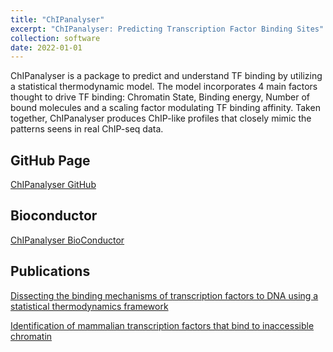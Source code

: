 ```yaml
---
title: "ChIPanalyser"
excerpt: "ChIPanalyser: Predicting Transcription Factor Binding Sites"
collection: software
date: 2022-01-01
---
```


ChIPanalyser is a package to predict and understand TF binding by utilizing a statistical thermodynamic model. The model incorporates 4 main factors thought to drive TF binding: Chromatin State, Binding energy, Number of bound molecules and a scaling factor modulating TF binding affinity. Taken together, ChIPanalyser produces ChIP-like profiles that closely mimic the patterns seens in real ChIP-seq data.

## GitHub Page

[ChIPanalyser GitHub](https://github.com/patrickCNMartin/ChIPanalyser)

## Bioconductor

[ChIPanalyser BioConductor](https://www.bioconductor.org/packages/release/bioc/html/ChIPanalyser.html)

## Publications

[Dissecting the binding mechanisms of transcription factors to DNA using a statistical thermodynamics framework](https://www.sciencedirect.com/science/article/pii/S2001037020304736)

[Identification of mammalian transcription factors that bind to inaccessible chromatin](https://academic.oup.com/nar/article/51/16/8480/7230090)


